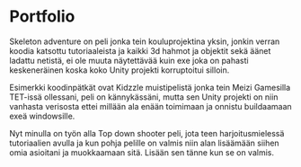 # Portfolio

Skeleton adventure on peli jonka tein kouluprojektina yksin, jonkin verran koodia katsottu tutoriaaleista ja kaikki 3d hahmot ja objektit sekä äänet ladattu netistä, ei ole muuta näytettävää kuin exe joka on pahasti keskeneräinen koska koko Unity projekti korruptoitui silloin.

Esimerkki koodinpätkät ovat Kidzzle muistipelistä jonka tein Meizi Gamesilla TET-issä ollessani, peli on kännykässäni, mutta sen Unity projekti on niin vanhasta verisosta ettei millään ala enään toimimaan ja onnistu buildaamaan exeä windowsille.

Nyt minulla on työn alla Top down shooter peli, jota teen harjoitusmielessä tutoriaalien avulla ja kun pohja pelille on valmis niin alan lisäämään siihen omia asioitani ja muokkaamaan sitä. Lisään sen tänne kun se on valmis.
